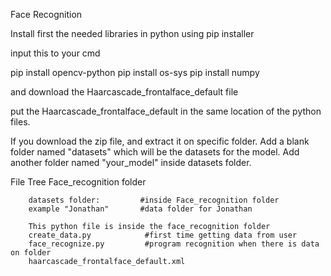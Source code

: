 Face Recognition

Install first the needed libraries in python using pip installer

input this to your cmd

pip install opencv-python
pip install os-sys
pip install numpy

and download the Haarcascade_frontalface_default file

put the Haarcascade_frontalface_default in the same location of the python files.

If you download the zip file, and extract it on specific folder.
Add a blank folder named "datasets" which will be the datasets for the model.
Add another folder named "your_model" inside datasets folder.


File Tree
Face_recognition folder

        datasets folder:         #inside Face_recognition folder
        example "Jonathan"       #data folder for Jonathan
        
        This python file is inside the face_recognition folder 
        create_data.py            #first time getting data from user
        face_recognize.py         #program recognition when there is data on folder
        haarcascade_frontalface_default.xml
       
        
        
        
